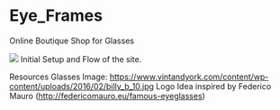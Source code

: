 # Eye_Frames
Online Boutique Shop for Glasses

![](/image/initial_setup.png)
Initial Setup and Flow of the site.

Resources
Glasses Image: https://www.vintandyork.com/content/wp-content/uploads/2016/02/billy_b_10.jpg
Logo Idea inspired by Federico Mauro (http://federicomauro.eu/famous-eyeglasses)

